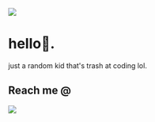 ![](https://komarev.com/ghpvc/?username=icantcodelolz&color=blueviolet)
# hello👋.
just a random kid that's trash at coding lol.

## Reach me @
<img
src=https://discord.c99.nl/widget/theme-1/780850713206194226.png>
